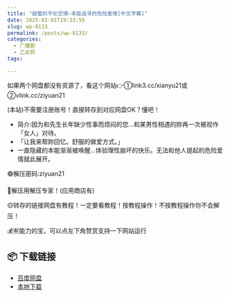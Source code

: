 ```yaml
---
title: "甜蜜的不伦恋情~本能追寻的危险爱情[中文字幕]"
date: 2025-01-01T19:33:55
slug: wp-8133
permalink: /posts/wp-8133/
categories:
  - 广播剧
  - 乙女抓
tags:

---
```


如果两个网盘都没有资源了，看这个网站👉①link3.cc/xianyu21或②vlink.cc/ziyuan21

(本站)不需要注册账号！直接转存到对应网盘OK？懂吧！

*   简介:因为和先生长年缺少性事而烦闷的您…和某男性相遇的妳再一次被视作「女人」对待。
*   「让我来帮妳回忆。舒服的做爱方式。」
*   一直隐藏的本能渐渐被唤醒…体验理性崩坏的快乐。无法和他人提起的危险爱情就此展开。

🟢解压密码:ziyuan21

🔵解压用解压专家！(应用商店有)

🟡转存的链接网盘有教程！一定要看教程！按教程操作！不按教程操作你不会解压！

💰🈶能力的宝，可以点左下角赞赏支持一下网站运行

## 📦 下载链接
- [百度网盘](https://blziyuan21.com/pay-download/8133?key=7933ccef92&down_id=0)
- [本地下载](https://blziyuan21.com/pay-download/8133?key=7933ccef92&down_id=1)

